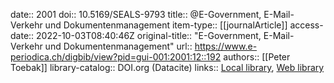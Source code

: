 date:: 2001
doi:: 10.5169/SEALS-9793
title:: @E-Government, E-Mail-Verkehr und Dokumentenmanagement
item-type:: [[journalArticle]]
access-date:: 2022-10-03T08:40:46Z
original-title:: "E-Government, E-Mail-Verkehr und Dokumentenmanagement"
url:: https://www.e-periodica.ch/digbib/view?pid=gui-001:2001:12::192
authors:: [[Peter Toebak]]
library-catalog:: DOI.org (Datacite)
links:: [Local library](zotero://select/groups/2386895/items/NKGDP2V9), [Web library](https://www.zotero.org/groups/2386895/items/NKGDP2V9)
